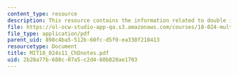 ```yaml
---
content_type: resource
description: This resource contains the information related to double integrals.
file: https://ol-ocw-studio-app-qa.s3.amazonaws.com/courses/18-024-multivariable-calculus-with-theory-spring-2011/2b28a77b688c07a5c2d460b828ae1703_MIT18_024s11_ChDnotes.pdf
file_type: application/pdf
parent_uid: 898c4ba5-512b-60fc-d5f0-ea338f210413
resourcetype: Document
title: MIT18_024s11_ChDnotes.pdf
uid: 2b28a77b-688c-07a5-c2d4-60b828ae1703
---
```

